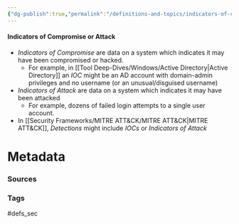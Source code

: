 ```yaml
---
{"dg-publish":true,"permalink":"/definitions-and-topics/indicators-of-compromise/","noteIcon":""}
---
```


#### Indicators of Compromise or Attack
- *Indicators of Compromise* are data on a system which indicates it may have been compromised or hacked.
	- For example, in [[Tool Deep-Dives/Windows/Active Directory\|Active Directory]] an *IOC* might be an AD account with domain-admin privileges and no username (or an unusual/disguised username)
- *Indicators of Attack* are data on a system which indicates it may have been attacked
	- For example, dozens of failed login attempts to a single user account.
- In [[Security Frameworks/MITRE ATT&CK/MITRE ATT&CK\|MITRE ATT&CK]], *Detections* might include *IOCs* or *Indicators of Attack*






# Metadata

### Sources


### Tags
#defs_sec 